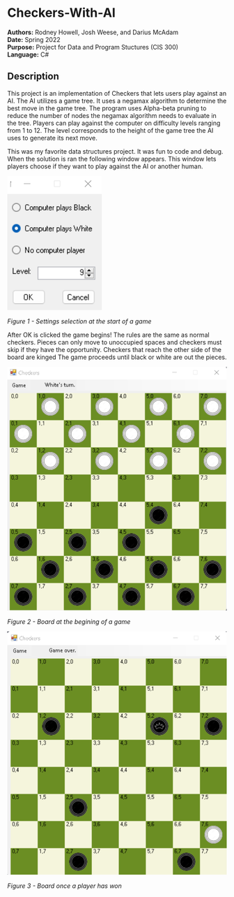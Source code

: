 # Checkers-With-AI
**Authors:** Rodney Howell, Josh Weese, and Darius McAdam  
**Date:** Spring 2022  
**Purpose:** Project for Data and Program Stuctures (CIS 300)  
**Language:** C# 

## Description
This project is an implementation of Checkers that lets users play against an AI. The AI utilizes a game tree. It uses a negamax algorithm to determine the best move in the game tree. The program uses Alpha-beta pruning to reduce the number of nodes the negamax algorithm needs to evaluate in the tree. Players can play against the computer on difficulty levels ranging from 1 to 12. The level corresponds to the height of the game tree the AI uses to generate its next move.

This was my favorite data structures project. It was fun to code and debug. When the solution is ran the following window appears. This window lets players choose if they want to play against the AI or another human.

![Figure 1](Images/Game-Setup.png)

*Figure 1 - Settings selection at the start of a game*

After OK is clicked the game begins! The rules are the same as normal checkers. Pieces can only move to unoccupied spaces and checkers must skip if they have the opportunity. Checkers that reach the other side of the board are kinged The game proceeds until black or white are out the pieces. 

![Figure 2](Images/Game-Start.png)

*Figure 2 - Board at the begining of a game*

![Figure 3](Images/Game-Over.png)

*Figure 3 - Board once a player has won*

